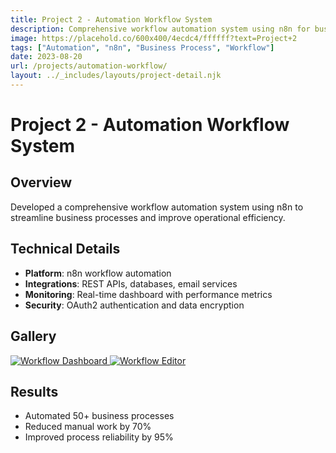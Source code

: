 ```yaml
---
title: Project 2 - Automation Workflow System
description: Comprehensive workflow automation system using n8n for business process optimization
image: https://placehold.co/600x400/4ecdc4/ffffff?text=Project+2
tags: ["Automation", "n8n", "Business Process", "Workflow"]
date: 2023-08-20
url: /projects/automation-workflow/
layout: ../_includes/layouts/project-detail.njk
---
```


# Project 2 - Automation Workflow System

## Overview

Developed a comprehensive workflow automation system using n8n to streamline business processes and improve operational efficiency.

## Technical Details

- **Platform**: n8n workflow automation
- **Integrations**: REST APIs, databases, email services
- **Monitoring**: Real-time dashboard with performance metrics
- **Security**: OAuth2 authentication and data encryption

## Gallery

<div class="image-gallery">
  <a href="https://placehold.co/800x600/4ecdc4/ffffff?text=Workflow+Dashboard" data-lightbox="workflow" data-title="Workflow Dashboard">
    <img src="https://placehold.co/200x150/4ecdc4/ffffff?text=Dashboard" alt="Workflow Dashboard">
  </a>
  <a href="https://placehold.co/800x600/4ecdc4/ffffff?text=Workflow+Editor" data-lightbox="workflow" data-title="Workflow Editor">
    <img src="https://placehold.co/200x150/4ecdc4/ffffff?text=Editor" alt="Workflow Editor">
  </a>
</div>

## Results

- Automated 50+ business processes
- Reduced manual work by 70%
- Improved process reliability by 95%